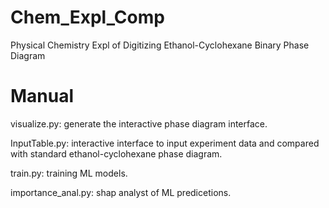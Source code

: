 # Chem_Expl_Comp
Physical Chemistry Expl of Digitizing Ethanol-Cyclohexane Binary Phase Diagram

# Manual
visualize.py: generate the interactive phase diagram interface.

InputTable.py: interactive interface to input experiment data and compared with standard ethanol-cyclohexane phase diagram.

train.py: training ML models.

importance_anal.py: shap analyst of ML predicetions.
